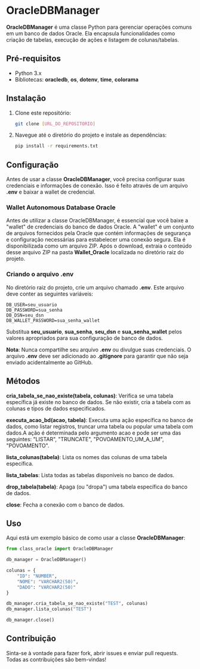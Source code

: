# OracleDBManager

**OracleDBManager** é uma classe Python para gerenciar operações comuns em um banco de dados Oracle. Ela encapsula funcionalidades como criação de tabelas, execução de ações e listagem de colunas/tabelas.

## Pré-requisitos

- Python 3.x
- Bibliotecas: **oracledb**, **os**, **dotenv**, **time**, **colorama**

## Instalação

1. Clone este repositório:
   ```bash
   git clone [URL_DO_REPOSITORIO]
   ```

2. Navegue até o diretório do projeto e instale as dependências:
   ```bash
   pip install -r requirements.txt
   ```

## Configuração

Antes de usar a classe **OracleDBManager**, você precisa configurar suas credenciais e informações de conexão. Isso é feito através de um arquivo **.env** e baixar a wallet de credencial.

### Wallet Autonomous Database Oracle

Antes de utilizar a classe OracleDBManager, é essencial que você baixe a "wallet" de credenciais do banco de dados Oracle. A "wallet" é um conjunto de arquivos fornecidos pela Oracle que contém informações de segurança e configuração necessárias para estabelecer uma conexão segura. Ela é disponibilizada como um arquivo ZIP. Após o download, extraia o conteúdo desse arquivo ZIP na pasta **Wallet_Oracle** localizada no diretório raiz do projeto.

### Criando o arquivo **.env**

No diretório raiz do projeto, crie um arquivo chamado **.env**. Este arquivo deve conter as seguintes variáveis:

```env
DB_USER=seu_usuario
DB_PASSWORD=sua_senha
DB_DSN=seu_dsn
DB_WALLET_PASSWORD=sua_senha_wallet
```

Substitua **seu_usuario**, **sua_senha**, **seu_dsn** e **sua_senha_wallet** pelos valores apropriados para sua configuração de banco de dados.

**Nota**: Nunca compartilhe seu arquivo **.env** ou divulgue suas credenciais. O arquivo **.env** deve ser adicionado ao **.gitignore** para garantir que não seja enviado acidentalmente ao GitHub.

## Métodos

**cria_tabela_se_nao_existe(tabela, colunas)**: Verifica se uma tabela específica já existe no banco de dados. Se não existir, cria a tabela com as colunas e tipos de dados especificados.

**executa_acao_bd(acao, tabela)**: Executa uma ação específica no banco de dados, como listar registros, truncar uma tabela ou popular uma tabela com dados.A ação é determinada pelo argumento acao e pode ser uma das seguintes: "LISTAR", "TRUNCATE", "POVOAMENTO_UM_A_UM", "POVOAMENTO".

**lista_colunas(tabela)**: Lista os nomes das colunas de uma tabela específica.

**lista_tabelas**: Lista todas as tabelas disponíveis no banco de dados.

**drop_tabela(tabela)**: Apaga (ou "dropa") uma tabela específica do banco de dados.

**close**: Fecha a conexão com o banco de dados.

## Uso

Aqui está um exemplo básico de como usar a classe **OracleDBManager**:

```python
from class_oracle import OracleDBManager

db_manager = OracleDBManager()

colunas = {
    "ID": "NUMBER",
    "NOME": "VARCHAR2(50)",
    "DADO": "VARCHAR2(50)"
}

db_manager.cria_tabela_se_nao_existe("TEST", colunas)
db_manager.lista_colunas("TEST")

db_manager.close()
```

## Contribuição

Sinta-se à vontade para fazer fork, abrir issues e enviar pull requests. Todas as contribuições são bem-vindas!
